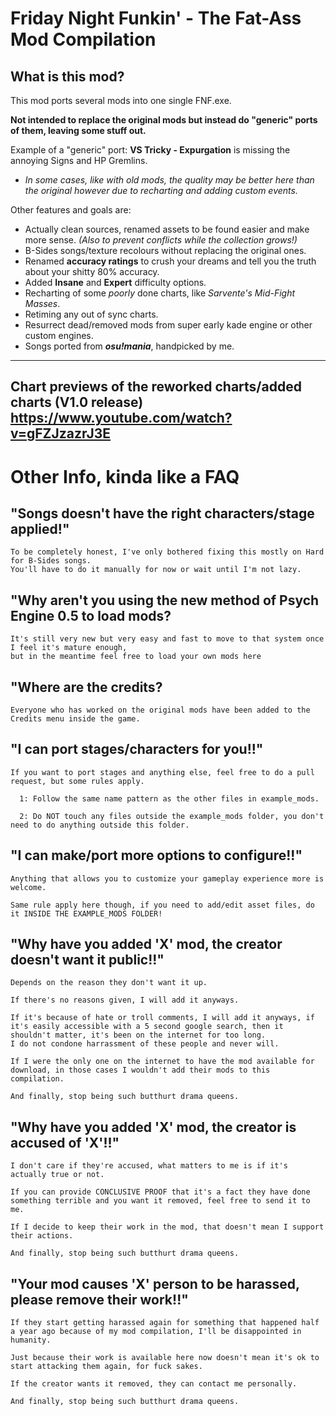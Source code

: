 # Friday Night Funkin' - The Fat-Ass Mod Compilation

## What is this mod?
This mod ports several mods into one single FNF.exe.

****Not intended to replace the original mods but instead do "generic" ports of them, leaving some stuff out.****

Example of a "generic" port: **VS Tricky - Expurgation** is missing the annoying Signs and HP Gremlins.

* _In some cases, like with old mods, the quality may be better here than the original however due to recharting and adding custom events._

Other features and goals are:
 * Actually clean sources, renamed assets to be found easier and make more sense. _(Also to prevent conflicts while the collection grows!)_
 * B-Sides songs/texture recolours without replacing the original ones.
 * Renamed **accuracy ratings** to crush your dreams and tell you the truth about your shitty 80% accuracy.
 * Added **Insane** and **Expert** difficulty options. 
 * Recharting of some _poorly_ done charts, like _Sarvente's Mid-Fight Masses_.
 * Retiming any out of sync charts.
 * Resurrect dead/removed mods from super early kade engine or other custom engines.
 * Songs ported from **_osu!mania_**, handpicked by me.

---
Chart previews of the reworked charts/added charts (V1.0 release)	
https://www.youtube.com/watch?v=gFZJzazrJ3E
---

# Other Info, kinda like a FAQ
## "Songs doesn't have the right characters/stage applied!"
    To be completely honest, I've only bothered fixing this mostly on Hard for B-Sides songs.
    You'll have to do it manually for now or wait until I'm not lazy.
    
## "Why aren't you using the new method of Psych Engine 0.5 to load mods?
    It's still very new but very easy and fast to move to that system once I feel it's mature enough,
    but in the meantime feel free to load your own mods here
    
## "Where are the credits?
    Everyone who has worked on the original mods have been added to the Credits menu inside the game. 

## "I can port stages/characters for you!!"

    If you want to port stages and anything else, feel free to do a pull request, but some rules apply.

      1: Follow the same name pattern as the other files in example_mods.

      2: Do NOT touch any files outside the example_mods folder, you don't need to do anything outside this folder.

## "I can make/port more options to configure!!"

    Anything that allows you to customize your gameplay experience more is welcome. 

    Same rule apply here though, if you need to add/edit asset files, do it INSIDE THE EXAMPLE_MODS FOLDER!
    
## "Why have you added 'X' mod, the creator doesn't want it public!!"

    Depends on the reason they don't want it up. 

    If there's no reasons given, I will add it anyways.
    
    If it's because of hate or troll comments, I will add it anyways, if it's easily accessible with a 5 second google search, then it shouldn't matter, it's been on the internet for too long. 
    I do not condone harrassment of these people and never will.
    
    If I were the only one on the internet to have the mod available for download, in those cases I wouldn't add their mods to this compilation.
    
    And finally, stop being such butthurt drama queens.

## "Why have you added 'X' mod, the creator is accused of 'X'!!"
    
    I don't care if they're accused, what matters to me is if it's actually true or not.
    
    If you can provide CONCLUSIVE PROOF that it's a fact they have done something terrible and you want it removed, feel free to send it to me.
    
    If I decide to keep their work in the mod, that doesn't mean I support their actions. 
    
    And finally, stop being such butthurt drama queens.
    
## "Your mod causes 'X' person to be harassed, please remove their work!!"
    
    If they start getting harassed again for something that happened half a year ago because of my mod compilation, I'll be disappointed in humanity.

    Just because their work is available here now doesn't mean it's ok to start attacking them again, for fuck sakes.

    If the creator wants it removed, they can contact me personally.
    
    And finally, stop being such butthurt drama queens.
    
    

